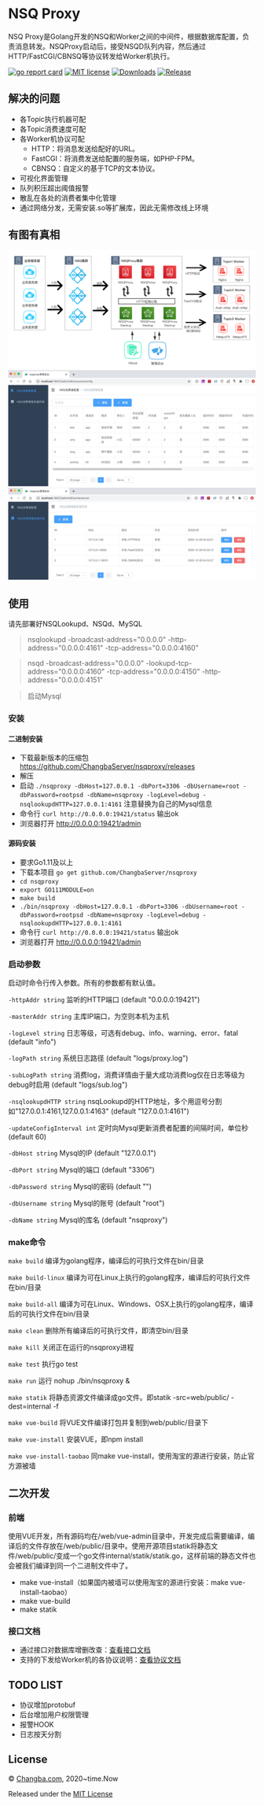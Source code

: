 # NSQ Proxy
NSQ Proxy是Golang开发的NSQ和Worker之间的中间件，根据数据库配置，负责消息转发。NSQProxy启动后，接受NSQD队列内容，然后通过HTTP/FastCGI/CBNSQ等协议转发给Worker机执行。

[![go report card](https://goreportcard.com/badge/github.com/ChangbaServer/nsqproxy "go report card")](https://goreportcard.com/report/github.com/ChangbaServer/nsqproxy)
[![MIT license](https://img.shields.io/badge/license-MIT-brightgreen.svg)](https://github.com/ChangbaServer/nsqproxy/blob/master/LICENSE)
[![Downloads](https://img.shields.io/github/downloads/ChangbaServer/nsqproxy/total.svg)](https://github.com/ChangbaServer/nsqproxy/releases)
[![Release](https://img.shields.io/github/release/ChangbaServer/nsqproxy.svg?label=Release)](https://github.com/ChangbaServer/nsqproxy/releases)

## 解决的问题

* 各Topic执行机器可配
* 各Topic消费速度可配
* 各Worker机协议可配
    * HTTP：将消息发送给配好的URL。
    * FastCGI：将消费发送给配置的服务端，如PHP-FPM。
    * CBNSQ：自定义的基于TCP的文本协议。
* 可视化界面管理
* 队列积压超出阈值报警
* 散乱在各处的消费者集中化管理
* 通过网络分发，无需安装.so等扩展库，因此无需修改线上环境


## 有图有真相

<img src="https://raw.githubusercontent.com/ChangbaServer/nsqproxy/main/assets/images/nsqproxy_flow_chart.png" alt="流程图">

<img src="https://raw.githubusercontent.com/ChangbaServer/nsqproxy/main/assets/images/admin_consume_config.png" alt="消费者管理">

<img src="https://raw.githubusercontent.com/ChangbaServer/nsqproxy/main/assets/images/admin_work_server.png" alt="worker机管理">

## 使用
请先部署好NSQLookupd、NSQd、MySQL

> nsqlookupd -broadcast-address="0.0.0.0" -http-address="0.0.0.0:4161" -tcp-address="0.0.0.0:4160"

> nsqd -broadcast-address="0.0.0.0" -lookupd-tcp-address="0.0.0.0:4160" -tcp-address="0.0.0.0:4150" -http-address="0.0.0.0:4151"

> 启动Mysql

### 安装

#### 二进制安装

* 下载最新版本的压缩包 https://github.com/ChangbaServer/nsqproxy/releases
* 解压
* 启动 `./nsqproxy -dbHost=127.0.0.1 -dbPort=3306 -dbUsername=root -dbPassword=rootpsd -dbName=nsqproxy -logLevel=debug -nsqlookupdHTTP=127.0.0.1:4161` 注意替换为自己的Mysql信息
* 命令行 `curl http://0.0.0.0:19421/status` 输出ok
* 浏览器打开 http://0.0.0.0:19421/admin

#### 源码安装

* 要求Go1.11及以上
* 下载本项目 `go get github.com/ChangbaServer/nsqproxy`
* `cd nsqproxy`
* `export GO111MODULE=on`
* `make build`
* `./bin/nsqproxy -dbHost=127.0.0.1 -dbPort=3306 -dbUsername=root -dbPassword=rootpsd -dbName=nsqproxy -logLevel=debug -nsqlookupdHTTP=127.0.0.1:4161`
* 命令行 `curl http://0.0.0.0:19421/status` 输出ok
* 浏览器打开 http://0.0.0.0:19421/admin

### 启动参数
启动时命令行传入参数。所有的参数都有默认值。

`-httpAddr string` 监听的HTTP端口 (default "0.0.0.0:19421")

`-masterAddr string` 主库IP端口，为空则本机为主机

`-logLevel string` 日志等级，可选有debug、info、warning、error、fatal (default "info")

`-logPath string` 系统日志路径 (default "logs/proxy.log")

`-subLogPath string` 消费log，消费详情由于量大成功消费log仅在日志等级为debug时启用 (default "logs/sub.log")

`-nsqlookupdHTTP string` nsqLookupd的HTTP地址，多个用逗号分割如"127.0.0.1:4161,127.0.0.1:4163" (default "127.0.0.1:4161")

`-updateConfigInterval int` 定时向Mysql更新消费者配置的间隔时间，单位秒 (default 60)

`-dbHost string` Mysql的IP (default "127.0.0.1")

`-dbPort string` Mysql的端口 (default "3306")

`-dbPassword string` Mysql的密码 (default "")

`-dbUsername string` Mysql的账号 (default "root")

`-dbName string` Mysql的库名 (default "nsqproxy")

### make命令

`make build` 编译为golang程序，编译后的可执行文件在bin/目录

`make build-linux` 编译为可在Linux上执行的golang程序，编译后的可执行文件在bin/目录

`make build-all` 编译为可在Linux、Windows、OSX上执行的golang程序，编译后的可执行文件在bin/目录

`make clean` 删除所有编译后的可执行文件，即清空bin/目录

`make kill` 关闭正在运行的nsqproxy进程

`make test` 执行go test

`make run` 运行 nohup ./bin/nsqproxy &

`make statik` 将静态资源文件编译成go文件。即statik -src=web/public/ -dest=internal -f

`make vue-build` 将VUE文件编译打包并复制到web/public/目录下

`make vue-install` 安装VUE，即npm install

`make vue-install-taobao` 同make vue-install，使用淘宝的源进行安装，防止官方源被墙

## 二次开发

### 前端
使用VUE开发，所有源码均在/web/vue-admin目录中，开发完成后需要编译，编译后的文件存放在/web/public/目录中。使用开源项目statik将静态文件/web/public/变成一个go文件internal/statik/statik.go，这样前端的静态文件也会被我们编译到同一个二进制文件中了。

* make vue-install（如果国内被墙可以使用淘宝的源进行安装：make vue-install-taobao）
* make vue-build
* make statik

### 接口文档
* 通过接口对数据库增删改查：[查看接口文档](document/api/index.md)
* 支持的下发给Worker机的各协议说明：[查看协议文档](document/protocol/index.md)

## TODO LIST

* 协议增加protobuf
* 后台增加用户权限管理
* 报警HOOK
* 日志按天分割

## License

© [Changba.com](https://changba.com), 2020~time.Now

Released under the [MIT License](https://github.com/ChangbaServer/nsqproxy/blob/main/LICENSE)